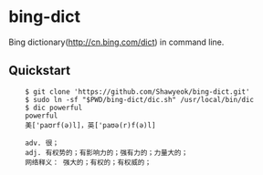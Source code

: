 # bing-dict
Bing dictionary(http://cn.bing.com/dict) in command line.

## Quickstart
```shell
    $ git clone 'https://github.com/Shawyeok/bing-dict.git'
    $ sudo ln -sf "$PWD/bing-dict/dic.sh" /usr/local/bin/dic
    $ dic powerful
    powerful
    美['paʊrf(ə)l]，英['paʊə(r)f(ə)l]
    
    adv. 很；
    adj. 有权势的；有影响力的；强有力的；力量大的；
    网络释义： 强大的；有权的；有权威的；
```
